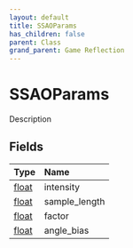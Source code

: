 ```yaml
---
layout: default
title: SSAOParams
has_children: false
parent: Class
grand_parent: Game Reflection
---
```

# SSAOParams
Description 

## Fields
| Type | Name |
|:-------------|:--------------|
| [float](/game-reflection/components/float.md) | intensity |
| [float](/game-reflection/components/float.md) | sample_length |
| [float](/game-reflection/components/float.md) | factor |
| [float](/game-reflection/components/float.md) | angle_bias |

